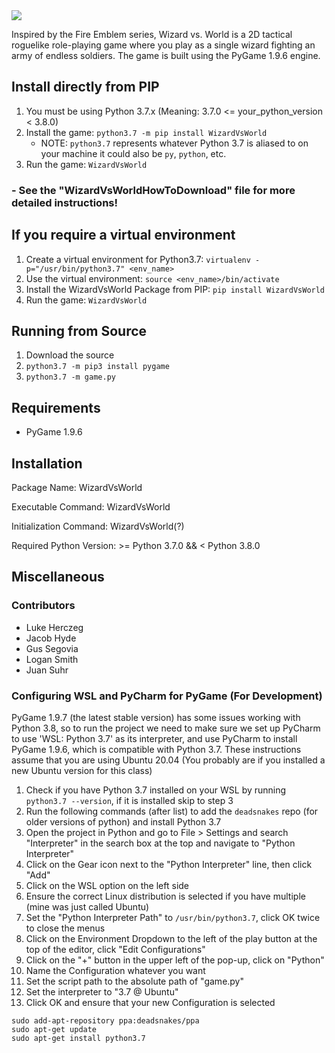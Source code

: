 <img src = "https://cdn.discordapp.com/attachments/347967840655245316/807706047464603658/unknown.png">


Inspired by the Fire Emblem series, Wizard vs. World is a 2D tactical roguelike role-playing game where you play as a single wizard fighting an army of endless soldiers. The game is built using the PyGame 1.9.6 engine. 

## Install directly from PIP
1. You must be using Python 3.7.x (Meaning: 3.7.0 <= your_python_version < 3.8.0)
2. Install the game: `python3.7 -m pip install WizardVsWorld`
    - NOTE: `python3.7` represents whatever Python 3.7 is aliased to on your machine it could also be `py`, `python`, etc.
3. Run the game: `WizardVsWorld`

### - See the "WizardVsWorldHowToDownload" file for more detailed instructions!

## If you require a virtual environment 
1. Create a virtual environment for Python3.7: `virtualenv -p="/usr/bin/python3.7" <env_name>`
2. Use the virtual environment: `source <env_name>/bin/activate`
3. Install the WizardVsWorld Package from PIP: `pip install WizardVsWorld`
4. Run the game: `WizardVsWorld`

## Running from Source 
1. Download the source
2. `python3.7 -m pip3 install pygame`
3. `python3.7 -m game.py`

## Requirements
* PyGame 1.9.6

## Installation
Package Name: WizardVsWorld

Executable Command: WizardVsWorld

Initialization Command: WizardVsWorld(?)

Required Python Version: >= Python 3.7.0 && < Python 3.8.0

## Miscellaneous

### Contributors
* Luke Herczeg
* Jacob Hyde
* Gus Segovia
* Logan Smith
* Juan Suhr

### Configuring WSL and PyCharm for PyGame (For Development)
PyGame 1.9.7 (the latest stable version) has some issues working with Python 3.8, so to run the project we need to make sure we set up PyCharm to use 'WSL: Python 3.7' as its interpreter, and use PyCharm to install PyGame 1.9.6, which is compatible with Python 3.7.
These instructions assume that you are using Ubuntu 20.04 (You probably are if you installed a new Ubuntu version for this class)

1. Check if you have Python 3.7 installed on your WSL by running `python3.7 --version`, if it is installed skip to step 3
2. Run the following commands (after list) to add the `deadsnakes` repo (for older versions of python) and install Python 3.7
3. Open the project in Python and go to File > Settings and search "Interpreter" in the search box at the top and navigate to "Python Interpreter"
4. Click on the Gear icon next to the "Python Interpreter" line, then click "Add"
5. Click on the WSL option on the left side
6. Ensure the correct Linux distribution is selected if you have multiple (mine was just called Ubuntu)
7. Set the "Python Interpreter Path" to `/usr/bin/python3.7`, click OK twice to close the menus
8. Click on the Environment Dropdown to the left of the play button at the top of the editor, click "Edit Configurations"
9. Click on the "+" button in the upper left of the pop-up, click on "Python"
10. Name the Configuration whatever you want
11. Set the script path to the absolute path of "game.py"
12. Set the interpreter to "3.7 @ Ubuntu"
13. Click OK and ensure that your new Configuration is selected

```
sudo add-apt-repository ppa:deadsnakes/ppa
sudo apt-get update
sudo apt-get install python3.7
```
